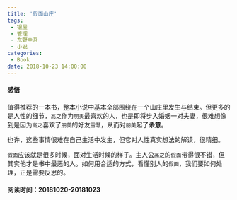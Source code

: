 ```yaml
---
title: '假面山庄'
tags:
 - 银屋
 - 管理
 - 东野圭吾
 - 小说
categories:
 - Book
date: 2018-10-23 14:00:00
---
```


#### 感悟

值得推荐的一本书，整本小说中基本全部围绕在一个山庄里发生与结束。但更多的是人性的细节，`高之`作为`朋美`最喜欢的人，也是即将步入婚姻一对夫妻，很难想像到是因为`高之`喜欢了`朋美`的好友`雪慧`，从而对`朋美`起了**杀意**。

也许，这些事情很难在自己生活中发生，但它对人性真实想法的解读，很精细。

`假面`应该就是很多时候，面对生活时候的样子。主人公`高之`的`假面`带得很不错，但其实他才是书中最恶的人。如何用合适的方式，看懂别人的`假面`，我们要如何处理，正是需要反思的。

<!--more-->

#### 阅读时间：**20181020-20181023**